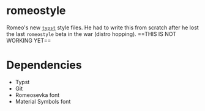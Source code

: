 # romeostyle
Romeo's new [`typst`](https://typst.app) style files. He had to write this from scratch after he lost the last `romeostyle` beta in the war (distro hopping). 
==THIS IS NOT WORKING YET==

# Dependencies
- Typst
- Git
- Romeosevka font
- Material Symbols font